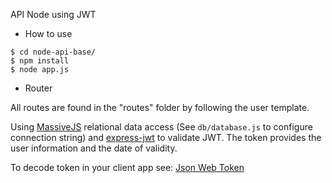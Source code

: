 API Node using JWT

* How to use
```
$ cd node-api-base/
$ npm install
$ node app.js
```
* Router

All routes are found in the "routes" folder by following the user template.

Using [MassiveJS](https://github.com/robconery/massive-js) relational data access (See <code>db/database.js</code> to configure connection string) and [express-jwt](https://github.com/auth0/express-jwt) to validate JWT. The token provides the user information and the date of validity.

To decode token in your client app see: [Json Web Token](https://jwt.io/)
